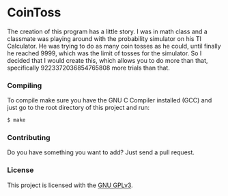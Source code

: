 CoinToss
========

The creation of this program has a little story. I was in math class and a classmate was playing around with the probability simulator on his TI Calculator. He was trying to do as many coin tosses as he could, until finally he reached 9999, which was the limit of tosses for the simulator. So I decided that I would create this, which allows you to do more than that, specifically 9223372036854765808 more trials than that.

### Compiling
To compile make sure you have the GNU C Compiler installed (GCC) and just go to the root directory of this project and run:
```bash
$ make
```

### Contributing
Do you have something you want to add? Just send a pull request.

### License
This project is licensed with the [GNU GPLv3](/LICENSE).
